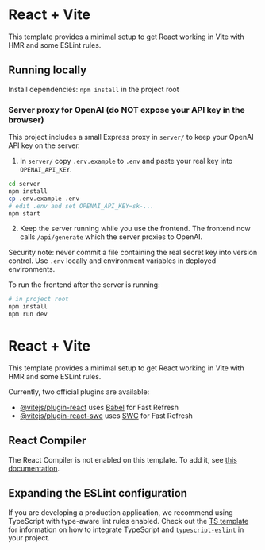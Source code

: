 # React + Vite

This template provides a minimal setup to get React working in Vite with HMR and some ESLint rules.

## Running locally

Install dependencies: `npm install` in the project root

### Server proxy for OpenAI (do NOT expose your API key in the browser)

This project includes a small Express proxy in `server/` to keep your OpenAI API key on the server.

1. In `server/` copy `.env.example` to `.env` and paste your real key into `OPENAI_API_KEY`.

```bash
cd server
npm install
cp .env.example .env
# edit .env and set OPENAI_API_KEY=sk-...
npm start
```

2. Keep the server running while you use the frontend. The frontend now calls `/api/generate` which the server proxies to OpenAI.

Security note: never commit a file containing the real secret key into version control. Use `.env` locally and environment variables in deployed environments.

To run the frontend after the server is running:

```bash
# in project root
npm install
npm run dev
```

# React + Vite

This template provides a minimal setup to get React working in Vite with HMR and some ESLint rules.

Currently, two official plugins are available:

- [@vitejs/plugin-react](https://github.com/vitejs/vite-plugin-react/blob/main/packages/plugin-react) uses [Babel](https://babeljs.io/) for Fast Refresh
- [@vitejs/plugin-react-swc](https://github.com/vitejs/vite-plugin-react/blob/main/packages/plugin-react-swc) uses [SWC](https://swc.rs/) for Fast Refresh

## React Compiler

The React Compiler is not enabled on this template. To add it, see [this documentation](https://react.dev/learn/react-compiler/installation).

## Expanding the ESLint configuration

If you are developing a production application, we recommend using TypeScript with type-aware lint rules enabled. Check out the [TS template](https://github.com/vitejs/vite/tree/main/packages/create-vite/template-react-ts) for information on how to integrate TypeScript and [`typescript-eslint`](https://typescript-eslint.io) in your project.
